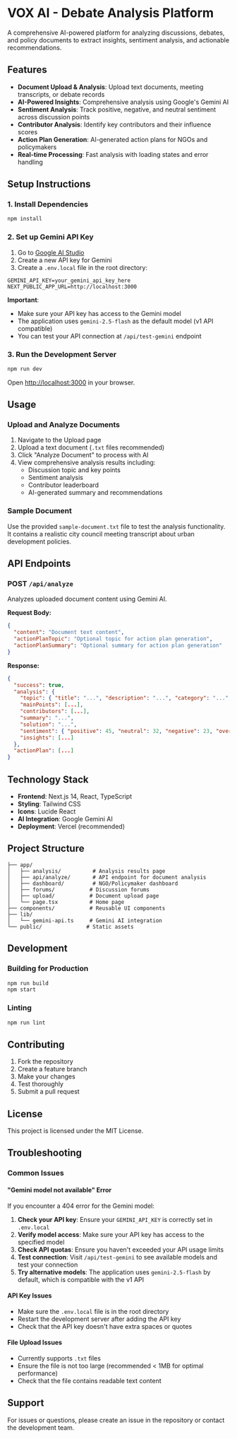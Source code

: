 # VOX AI - Debate Analysis Platform

A comprehensive AI-powered platform for analyzing discussions, debates, and policy documents to extract insights, sentiment analysis, and actionable recommendations.

## Features

- **Document Upload & Analysis**: Upload text documents, meeting transcripts, or debate records
- **AI-Powered Insights**: Comprehensive analysis using Google's Gemini AI
- **Sentiment Analysis**: Track positive, negative, and neutral sentiment across discussion points
- **Contributor Analysis**: Identify key contributors and their influence scores
- **Action Plan Generation**: AI-generated action plans for NGOs and policymakers
- **Real-time Processing**: Fast analysis with loading states and error handling

## Setup Instructions

### 1. Install Dependencies

```bash
npm install
```

### 2. Set up Gemini API Key

1. Go to [Google AI Studio](https://makersuite.google.com/app/apikey)
2. Create a new API key for Gemini
3. Create a `.env.local` file in the root directory:

```env
GEMINI_API_KEY=your_gemini_api_key_here
NEXT_PUBLIC_APP_URL=http://localhost:3000
```

**Important**: 
- Make sure your API key has access to the Gemini model
- The application uses `gemini-2.5-flash` as the default model (v1 API compatible)
- You can test your API connection at `/api/test-gemini` endpoint

### 3. Run the Development Server

```bash
npm run dev
```

Open [http://localhost:3000](http://localhost:3000) in your browser.

## Usage

### Upload and Analyze Documents

1. Navigate to the Upload page
2. Upload a text document (`.txt` files recommended)
3. Click "Analyze Document" to process with AI
4. View comprehensive analysis results including:
   - Discussion topic and key points
   - Sentiment analysis
   - Contributor leaderboard
   - AI-generated summary and recommendations

### Sample Document

Use the provided `sample-document.txt` file to test the analysis functionality. It contains a realistic city council meeting transcript about urban development policies.

## API Endpoints

### POST `/api/analyze`

Analyzes uploaded document content using Gemini AI.

**Request Body:**
```json
{
  "content": "Document text content",
  "actionPlanTopic": "Optional topic for action plan generation",
  "actionPlanSummary": "Optional summary for action plan generation"
}
```

**Response:**
```json
{
  "success": true,
  "analysis": {
    "topic": { "title": "...", "description": "...", "category": "...", "date": "...", "duration": "..." },
    "mainPoints": [...],
    "contributors": [...],
    "summary": "...",
    "solution": "...",
    "sentiment": { "positive": 45, "neutral": 32, "negative": 23, "overall": "Balanced" },
    "insights": [...]
  },
  "actionPlan": [...]
}
```

## Technology Stack

- **Frontend**: Next.js 14, React, TypeScript
- **Styling**: Tailwind CSS
- **Icons**: Lucide React
- **AI Integration**: Google Gemini AI
- **Deployment**: Vercel (recommended)

## Project Structure

```
├── app/
│   ├── analysis/          # Analysis results page
│   ├── api/analyze/       # API endpoint for document analysis
│   ├── dashboard/         # NGO/Policymaker dashboard
│   ├── forums/           # Discussion forums
│   ├── upload/           # Document upload page
│   └── page.tsx          # Home page
├── components/           # Reusable UI components
├── lib/
│   └── gemini-api.ts     # Gemini AI integration
└── public/              # Static assets
```

## Development

### Building for Production

```bash
npm run build
npm start
```

### Linting

```bash
npm run lint
```

## Contributing

1. Fork the repository
2. Create a feature branch
3. Make your changes
4. Test thoroughly
5. Submit a pull request

## License

This project is licensed under the MIT License.

## Troubleshooting

### Common Issues

#### "Gemini model not available" Error
If you encounter a 404 error for the Gemini model:

1. **Check your API key**: Ensure your `GEMINI_API_KEY` is correctly set in `.env.local`
2. **Verify model access**: Make sure your API key has access to the specified model
3. **Check API quotas**: Ensure you haven't exceeded your API usage limits
4. **Test connection**: Visit `/api/test-gemini` to see available models and test your connection
5. **Try alternative models**: The application uses `gemini-2.5-flash` by default, which is compatible with the v1 API

#### API Key Issues
- Make sure the `.env.local` file is in the root directory
- Restart the development server after adding the API key
- Check that the API key doesn't have extra spaces or quotes

#### File Upload Issues
- Currently supports `.txt` files
- Ensure the file is not too large (recommended < 1MB for optimal performance)
- Check that the file contains readable text content

## Support

For issues or questions, please create an issue in the repository or contact the development team.
